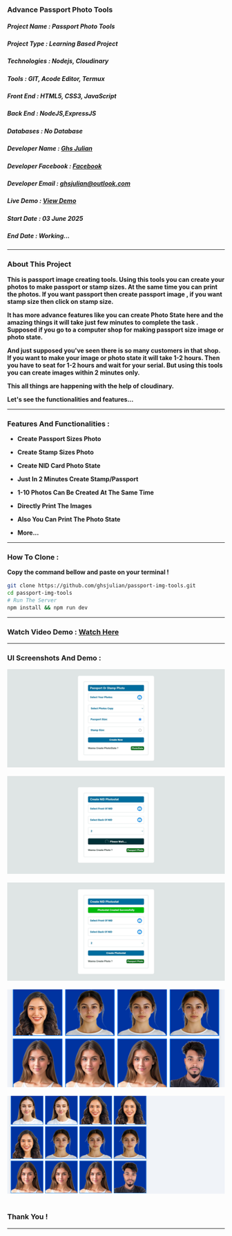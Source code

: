### Advance Passport Photo Tools

##### Project Name :  Passport Photo Tools

##### Project Type : Learning Based Project 

##### Technologies : Nodejs, Cloudinary 

##### Tools : GIT, Acode Editor, Termux

##### Front End : HTML5, CSS3, JavaScript

##### Back End : NodeJS,ExpressJS

##### Databases : No Database

##### Developer Name : <a href="https://ghsresume.netlify.app" target="_blank">Ghs Julian</a>

##### Developer Facebook : <a href="https://web.facebook.com/ghs.julian.85" target="_blank">Facebook</a>

##### Developer Email : <a href="email:ghsjulian@outlook.com" target="_blank"> ghsjulian@outlook.com </a>

##### Live Demo : <a href="https://chat-app-v2-0-0.onrender.com/" target="_blank">View Demo </a>

##### Start Date : 03 June 2025

##### End Date : Working...

---

### About This Project 


**This is passport image creating tools. Using this tools you can create your photos to make passport or stamp sizes. At the same time you can print the photos. If you want passport then create passport image , if you want stamp size then click on stamp size.**


**It has more advance features like you can create Photo State here and the amazing things it will take just few minutes to complete the task . Supposed if you go to a computer shop for making passport size image or photo state.**



**And just supposed you've seen there is so many customers in that shop. If you want to make your image or photo state it will take 1-2 hours. Then you have to seat for 1-2 hours and wait for your serial. But using this tools you can create images within 2 minutes only.**



**This all things are happening with the help of cloudinary.**


**Let's see the functionalities and features...**



---

### Features And Functionalities :


-   **Create Passport Sizes Photo**

-   **Create Stamp Sizes Photo**

-   **Create NID Card Photo State**

-   **Just In 2 Minutes Create Stamp/Passport**

-   **1-10 Photos Can Be Created At The Same Time**
   
-   **Directly Print The Images**

-   **Also You Can Print The Photo State**

-   **More...**

---

### How To Clone :

**Copy the command bellow and paste on your terminal !**

```bash
git clone https://github.com/ghsjulian/passport-img-tools.git
cd passport-img-tools
# Run The Server
npm install && npm run dev

```


---


### Watch Video Demo : <a href="https://www.facebook.com/ghs.julian.85/videos/1632632787452303/?mibextid=rS40aB7S9Ucbxw6v" target="_blank">Watch Here</a>


---


### UI Screenshots And Demo :

<img src="/demos/1.jpg" width="" height="" /><br/><br/>
<img src="/demos/2.jpg" width="" height="" /><br/><br/>
<img src="/demos/3.jpg" width="" height="" /><br/><br/>
<img src="/demos/4.jpg" width="" height="" /><br/><br/>
<img src="/demos/5.jpg" width="" height="" /><br/><br/>




### Thank You !

---
